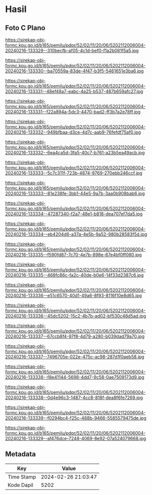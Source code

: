 # Hasil

## Foto C Plano

https://sirekap-obj-formc.kpu.go.id/b165/pemilu/pdpr/52/02/11/20/06/5202112006004-20240216-133329--310becfb-af05-4c1d-bef0-f1a2b081f5a5.jpg

https://sirekap-obj-formc.kpu.go.id/b165/pemilu/pdpr/52/02/11/20/06/5202112006004-20240216-133330--ba70559a-83de-4f47-b3f5-5461651e3ba6.jpg

https://sirekap-obj-formc.kpu.go.id/b165/pemilu/pdpr/52/02/11/20/06/5202112006004-20240216-133331--48ef48a7-eabc-4a25-b537-487b659afc27.jpg

https://sirekap-obj-formc.kpu.go.id/b165/pemilu/pdpr/52/02/11/20/06/5202112006004-20240216-133331--f22a894a-5dc3-4470-bad2-ff3b7a2e78ff.jpg

https://sirekap-obj-formc.kpu.go.id/b165/pemilu/pdpr/52/02/11/20/06/5202112006004-20240216-133332--949bfbaa-d3ce-4d7c-aab9-76fefdf75af0.jpg

https://sirekap-obj-formc.kpu.go.id/b165/pemilu/pdpr/52/02/11/20/06/5202112006004-20240216-133332--6ea4ca5d-3fa5-40c7-b761-a23b5ea49acb.jpg

https://sirekap-obj-formc.kpu.go.id/b165/pemilu/pdpr/52/02/11/20/06/5202112006004-20240216-133333--5c7c311f-723b-4874-9769-270ebb246ccf.jpg

https://sirekap-obj-formc.kpu.go.id/b165/pemilu/pdpr/52/02/11/20/06/5202112006004-20240216-133333--81e238fe-3bb1-44e5-9a7b-3aa0b908bab6.jpg

https://sirekap-obj-formc.kpu.go.id/b165/pemilu/pdpr/52/02/11/20/06/5202112006004-20240216-133334--47287340-f2a7-48e1-b818-dea707ef7da5.jpg

https://sirekap-obj-formc.kpu.go.id/b165/pemilu/pdpr/52/02/11/20/06/5202112006004-20240216-133334--eb4204d6-a37a-4e5b-9a52-980b28583f5d.jpg

https://sirekap-obj-formc.kpu.go.id/b165/pemilu/pdpr/52/02/11/20/06/5202112006004-20240216-133335--f590fd87-7c70-4e7b-898e-67e4bf0ff080.jpg

https://sirekap-obj-formc.kpu.go.id/b165/pemilu/pdpr/52/02/11/20/06/5202112006004-20240216-133335--468fc86c-fa2c-40de-b0e6-14f33d2387c6.jpg

https://sirekap-obj-formc.kpu.go.id/b165/pemilu/pdpr/52/02/11/20/06/5202112006004-20240216-133336--e51c6570-40d1-49a6-8f93-8116f10e8d65.jpg

https://sirekap-obj-formc.kpu.go.id/b165/pemilu/pdpr/52/02/11/20/06/5202112006004-20240216-133336--45dc5202-15c2-4b7b-ad02-bf530c48d5ad.jpg

https://sirekap-obj-formc.kpu.go.id/b165/pemilu/pdpr/52/02/11/20/06/5202112006004-20240216-133337--67ccb8f4-97f8-4d79-a280-b039dad79a70.jpg

https://sirekap-obj-formc.kpu.go.id/b165/pemilu/pdpr/52/02/11/20/06/5202112006004-20240216-133337--7496705e-022e-475c-ac98-287d1f0aeb58.jpg

https://sirekap-obj-formc.kpu.go.id/b165/pemilu/pdpr/52/02/11/20/06/5202112006004-20240216-133338--f8e41144-5698-4dd7-9c58-0ae7509173d9.jpg

https://sirekap-obj-formc.kpu.go.id/b165/pemilu/pdpr/52/02/11/20/06/5202112006004-20240216-133338--0d4e96c3-1487-4cc8-818f-dea8f6fe7269.jpg

https://sirekap-obj-formc.kpu.go.id/b165/pemilu/pdpr/52/02/11/20/06/5202112006004-20240216-133339--f0294bc4-f25c-488b-9466-5585579475de.jpg

https://sirekap-obj-formc.kpu.go.id/b165/pemilu/pdpr/52/02/11/20/06/5202112006004-20240216-133329--af476dce-7248-4069-8e92-07a524079668.jpg


## Metadata

| Key        | Value               |
| ---------- | ------------------- |
| Time Stamp | 2024-02-26 21:03:47 |
| Kode Dapil | 5202                |



